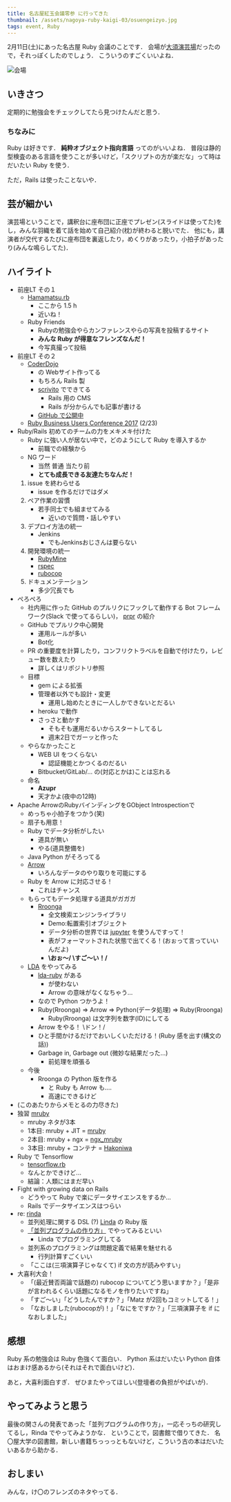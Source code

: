 ```yaml
---
title: 名古屋紅玉会議零参 に行ってきた
thumbnail: /assets/nagoya-ruby-kaigi-03/osuengeizyo.jpg
tags: event, Ruby
---
```


2月11日(土)にあった名古屋 Ruby 会議のことです．
会場が[大須演芸場](http://www.osuengei.nagoya/)だったので，それっぽくしたのでしょう．
こういうのすごくいいよね．

![会場](/assets/nagoya-ruby-kaigi-03/osuengeizyo.jpg)

## いきさつ

定期的に勉強会をチェックしてたら見つけたんだと思う．

### ちなみに

Ruby は好きです．
**純粋オブジェクト指向言語** ってのがいいよね．
普段は静的型検査のある言語を使うことが多いけど，「スクリプトの方が楽だな」って時はだいたい Ruby を使う．

ただ，Rails は使ったことないや．

## 芸が細かい

演芸場ということで，講釈台に座布団に正座でプレゼン(スライドは使ってた)をし，みんな羽織を着て話を始めて自己紹介(枕)が終わると脱いでた．
他にも，講演者が交代するたびに座布団を裏返したり，めくりがあったり，小拍子があったり(みんな鳴らしてた)．

## ハイライト

- 前座LT その１
    - [Hamamatsu.rb](http://hamamatsu-rb.github.io/)
        - ここから 1.5 h
        - 近いね！
    - Ruby Friends
        - Rubyの勉強会やらカンファレンスやらの写真を投稿するサイト
        - **みんな Ruby が得意なフレンズなんだ！**
        - 今写真撮って投稿
- 前座LT その２
    - [CoderDojo](https://coderdojo.jp/)
        - の Webサイト作ってる
        - もちろん Rails 製
        - [scrivito](https://scrivito.com/) でできてる
            - Rails 用の CMS
            - Rails が分からんでも記事が書ける
        - [GitHub で公開中](https://github.com/CoderDojo/coderdojo.github.io)
    - [Ruby Business Users Conference 2017](http://www.rubybusiness-conf.org/) (2/23)
- Ruby/Rails 初めてのチームの力をメキメキ付けた
    - Ruby に強い人が居ない中で，どのようにして Ruby を導入するか
        - 前職での経験から
    - NG ワード
        - 当然 普通 当たり前
        - **とても成長できる友達たちなんだ！**
    1. issue を終わらせる
        - issue を作るだけではダメ
    2. ペア作業の習慣
        - 若手同士でも組ませてみる
            - 近いので質問・話しやすい
    3. デプロイ方法の統一
        - Jenkins
            - でもJenkinsおじさんは要らない
    4. 開発環境の統一
        - [RubyMine](https://www.jetbrains.com/ruby/)
        - [rspec](http://rspec.info/)
        - [rubocop](https://github.com/bbatsov/rubocop)
    5. ドキュメンテーション
        - 多少冗長でも
- ぺろぺろ
    - 社内用に作った GitHub のプルリクにフックして動作する Bot フレームワーク(Slack で使ってるらしい)， [prpr](https://github.com/mzp/prpr) の紹介
    - GitHub でプルリク中心開発
        - 運用ルールが多い
        - Bot化
    - PR の重要度を計算したり，コンフリクトラベルを自動で付けたり，レビュー数を数えたり
        - 詳しくはリポジトリ参照
    - 目標
        - gem による拡張
        - 管理者以外でも設計・変更
            - 運用し始めたときに一人しかできないとだるい
        - heroku で動作
        - さっさと動かす
            - そもそも運用だるいからスタートしてるし
            - 週末2日でガーッと作った
    - やらなかったこと
        - WEB UI をつくらない
            - 認証機能とかつくるのだるい
        - Bitbucket/GitLab/... の(対応とかは)ことは忘れる
    - 命名
        - **Azupr**
        - 天才かよ(夜中の12時)
- Apache ArrowのRubyバインディングをGObject Introspectionで
    - めっちゃ小拍子をつかう(笑)
    - 扇子も用意！
    - Ruby でデータ分析がしたい
        - 道具が無い
        - やる(道具整備を)
    - Java Python がそろってる
    - [Arrow](https://arrow.apache.org/)
        - いろんなデータのやり取りを可能にする
    - Ruby を Arrow に対応させる！
        - これはチャンス
    - もらってもデータ処理する道具がガガガ
        - [Rroonga](https://github.com/ranguba/rroonga)
            - 全文検索エンジンライブラリ
            - Demo:転置索引オブジェクト
            - データ分析の世界では [jupyter](http://jupyter.org/) を使うんですって！
            - 表がフォーマットされた状態で出てくる！(おぉって言っていいんだよ)
            - **\おぉ～/ \すご～い！/**
    - [LDA](https://abicky.net/2013/03/12/230747/) をやってみる
        - [lda-ruby](https://github.com/ealdent/lda-ruby) がある
            - が使わない
            - Arrow の意味がなくなちゃう...
        - なので Python つかうよ！
        - Ruby(Rroonga) => Arrow => Python(データ処理) => Ruby(Rroonga)
            - Ruby(Rroonga) は文字列を数字(ID)にしてる
        - Arrow をやる！ \ドン！/
        - ひと手間かけるだけでおいしくいただける！(Ruby 感を出す(構文の話))
        - Garbage in, Garbage out (微妙な結果だった...)
            - 前処理を頑張る
    - 今後
        - Rroonga の Python 版を作る
            - と Ruby も Arrow も....
            - 高速にできるけど
- (このあたりからメモとるの力尽きた)
- 独習 [mruby](https://github.com/mruby/mruby)
    - mruby ネタが3本
    - 1本目: mruby + JIT = [mruby](https://github.com/miura1729/mruby)
    - 2本目: mruby + ngx = [ngx_mruby](https://github.com/hfm/ngx_mruby)
    - 3本目: mruby + コンテナ = [Hakoniwa](https://github.com/haconiwa/haconiwa)
- Ruby で Tensorflow
    - [tensorflow.rb](https://github.com/somaticio/tensorflow.rb)
    - なんとかできけど...
    - 結論：人類にはまだ早い
- Fight with growing data on Rails
    - どうやって Ruby で楽にデータサイエンスをするか...
    - Rails でデータサイエンスはつらい
- re: [rinda](https://docs.ruby-lang.org/ja/latest/library/rinda=2frinda.html)
    - 並列処理に関する DSL (?) [Linda](https://en.wikipedia.org/wiki/Linda_(coordination_language)) の Ruby 版
    - [「並列プログラムの作り方」](https://www.amazon.co.jp/dp/4320023625/) でやってみるといい
        - Linda でプログラミングしてる
    - 並列系のプログラミングは問題定義で結果を魅せれる
        - 行列計算すごくいい
    - 「ここは(三項演算子じゃなくて) if 文の方が読みやすい」
- 大喜利大会！
    - 「(最近賛否両論で話題の) rubocop についてどう思いますか？」「是非が言われるくらい話題になるモノを作りたいですね」
    - 「すご～い」「どうしたんですか？」「Matz が2回もコミットしてる！」
    - 「なおしました(rubocopが)！」「なにをですか？」「三項演算子を if になおしました」

## 感想

Ruby 系の勉強会は Ruby 色強くて面白い．
Python 系はだいたい Python 自体はおまけ感あるから(それはそれで面白いけど)．

あと，大喜利面白すぎ．
ぜひまたやってほしい(登壇者の負担がやばいが)．

## やってみようと思う

最後の関さんの発表であった「並列プログラムの作り方」，一応そっちの研究してるし，Rinda でやってみようかな．
ということで，図書館で借りてきた．
名〇屋大学の図書館，新しい書籍ちっっっともないけど，こういう古の本はだいたいあるから助かる．

## おしまい

みんな，け〇のフレンズのネタやってる．
